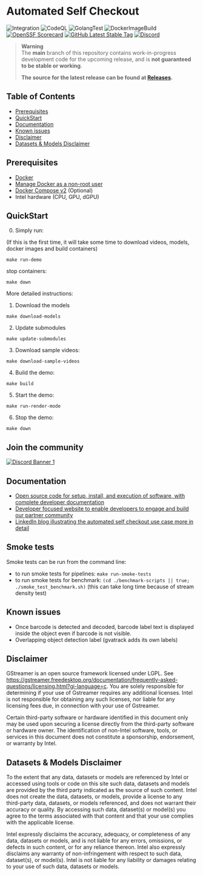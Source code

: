 # Automated Self Checkout

![Integration](https://github.com/intel-retail/automated-self-checkout/actions/workflows/integration.yaml/badge.svg?branch=main)
![CodeQL](https://github.com/intel-retail/automated-self-checkout/actions/workflows/codeql.yaml/badge.svg?branch=main)
![GolangTest](https://github.com/intel-retail/automated-self-checkout/actions/workflows/gotest.yaml/badge.svg?branch=main)
![DockerImageBuild](https://github.com/intel-retail/automated-self-checkout/actions/workflows/build.yaml/badge.svg?branch=main) 
[![OpenSSF Scorecard](https://api.securityscorecards.dev/projects/github.com/intel-retail/automated-self-checkout/badge)](https://api.securityscorecards.dev/projects/github.com/intel-retail/automated-self-checkout)
[![GitHub Latest Stable Tag](https://img.shields.io/github/v/tag/intel-retail/automated-self-checkout?sort=semver&label=latest-stable)](https://github.com/intel-retail/automated-self-checkout/releases)
[![Discord](https://discord.com/api/guilds/1150892043120414780/widget.png?style=shield)](https://discord.gg/dcNu45X8yw)

> **Warning**  
> The **main** branch of this repository contains work-in-progress development code for the upcoming release, and is **not guaranteed to be stable or working**.
>
> **The source for the latest release can be found at [Releases](https://github.com/intel-retail/automated-self-checkout/releases).**

## Table of Contents

- [Prerequisites](#prerequisites)
- [QuickStart](#quickstart)
- [Documentation](#documentation)
- [Known issues](#known-issues)
- [Disclaimer](#disclaimer)
- [Datasets & Models Disclaimer](#datasets--models-disclaimer)

## Prerequisites

- [Docker](https://docs.docker.com/engine/install/ubuntu/) 
- [Manage Docker as a non-root user](https://docs.docker.com/engine/install/linux-postinstall/)
- [Docker Compose v2](https://docs.docker.com/compose/) (Optional)
- Intel hardware (CPU, GPU, dGPU)

## QuickStart

0. Simply run:

(If this is the first time, it will take some time to download videos, models, docker images and build containers)

```
make run-demo
```

stop containers:
```
make down
```

More detailed instructions:

1. Download the models

```
make download-models
```

2. Update submodules
```
make update-submodules
```

3. Download sample videos:
```
make download-sample-videos
```

4. Build the demo:
```
make build
```

5. Start the demo:
```
make run-render-mode
```

6. Stop the demo:
```
make down
```

## Join the community 
[![Discord Banner 1](https://discordapp.com/api/guilds/1150892043120414780/widget.png?style=banner2)](https://discord.gg/dcNu45X8yw)

## Documentation

- [Open source code for setup, install, and execution of software, with complete developer documentation](https://intel-retail.github.io/automated-self-checkout/)
- [Developer focused website to enable developers to engage and build our partner community](https://www.intel.com/content/www/us/en/developer/articles/reference-implementation/automated-self-checkout.html)
- [LinkedIn blog illustrating the automated self checkout use case more in detail](https://www.linkedin.com/pulse/retail-innovation-unlocked-open-source-vision-enabled-mohideen/)

## Smoke tests

Smoke tests can be run from the command line:

- to run smoke tests for pipelines: `make run-smoke-tests`
- to run smoke tests for benchmark: `(cd ./benchmark-scripts || true; ./smoke_test_benchmark.sh)`  (this can take long time because of stream density test)

## Known issues

- Once barcode is detected and decoded, barcode label text is displayed inside the object even if barcode is not visible.
- Overlapping object detection label (gvatrack adds its own labels)

## Disclaimer

GStreamer is an open source framework licensed under LGPL. See https://gstreamer.freedesktop.org/documentation/frequently-asked-questions/licensing.html?gi-language=c.  You are solely responsible for determining if your use of Gstreamer requires any additional licenses.  Intel is not responsible for obtaining any such licenses, nor liable for any licensing fees due, in connection with your use of Gstreamer.

Certain third-party software or hardware identified in this document only may be used upon securing a license directly from the third-party software or hardware owner. The identification of non-Intel software, tools, or services in this document does not constitute a sponsorship, endorsement, or warranty by Intel.

## Datasets & Models Disclaimer

To the extent that any data, datasets or models are referenced by Intel or accessed using tools or code on this site such data, datasets and models are provided by the third party indicated as the source of such content. Intel does not create the data, datasets, or models, provide a license to any third-party data, datasets, or models referenced, and does not warrant their accuracy or quality.  By accessing such data, dataset(s) or model(s) you agree to the terms associated with that content and that your use complies with the applicable license.

Intel expressly disclaims the accuracy, adequacy, or completeness of any data, datasets or models, and is not liable for any errors, omissions, or defects in such content, or for any reliance thereon. Intel also expressly disclaims any warranty of non-infringement with respect to such data, dataset(s), or model(s). Intel is not liable for any liability or damages relating to your use of such data, datasets or models.
